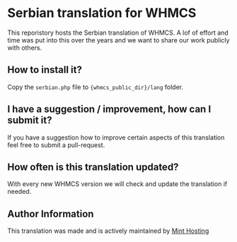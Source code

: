Serbian translation for WHMCS
=================================

This reporistory hosts the Serbian translation of WHMCS. A lof of effort and time was put into this over the years and we want to share our work publicly with others.

How to install it?
------------------
Copy the `serbian.php` file to `{whmcs_public_dir}/lang` folder. 

I have a suggestion / improvement, how can I submit it?
------------------
If you have a suggestion how to improve certain aspects of this translation feel free to submit a pull-request. 

How often is this translation updated?
------------------
With every new WHMCS version we will check and update the translation if needed.

Author Information
------------------
This translation was made and is actively maintained by [Mint Hosting](https://mint.rs)
